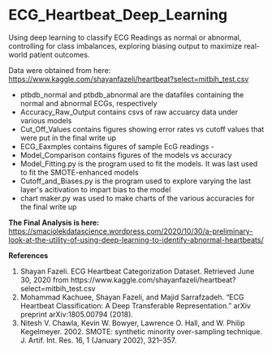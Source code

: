 # ECG_Heartbeat_Deep_Learning
Using deep learning to classify ECG Readings as normal or abnormal, controlling for class imbalances, exploring biasing output to maximize real-world patient outcomes.

Data were obtained from here:
https://www.kaggle.com/shayanfazeli/heartbeat?select=mitbih_test.csv

<ul>
<li>ptbdb_normal and ptbdb_abnormal are the datafiles containing the normal and abnormal ECGs, respectively
<li>Accuracy_Raw_Output contains csvs of raw accuarcy data under various models
<li>Cut_Off_Values contains figures showing error rates vs cutoff values that were put in the final write up
<li>ECG_Eaxmples contains figures of sample EcG readings
-<li>Model_Comparison contains figures of the models vs accuracy

<li>Model_Fitting.py is the program used to fit the models. It was last used to fit the SMOTE-enhanced models
<li>Cutoff_and_Biases.py is the program used to explore varying the last layer's acitivation to impart bias to the model
<li>chart maker.py was used to make charts of the various accuracies for the final write up
</ul>

**The Final Analysis is here:**<br>
https://smaciolekdatascience.wordpress.com/2020/10/30/a-preliminary-look-at-the-utility-of-using-deep-learning-to-identify-abnormal-heartbeats/

**References**
<ol>
<li>Shayan Fazeli. ECG Heartbeat Categorization Dataset. Retrieved June 30, 2020 from https://www.kaggle.com/shayanfazeli/heartbeat?select=mitbih_test.csv</li>
<li>Mohammad Kachuee, Shayan Fazeli, and Majid Sarrafzadeh. “ECG Heartbeat Classification: A Deep Transferable Representation.” arXiv preprint arXiv:1805.00794 (2018).</li>
<li>Nitesh V. Chawla, Kevin W. Bowyer, Lawrence O. Hall, and W. Philip Kegelmeyer. 2002. SMOTE: synthetic minority over-sampling technique. J. Artif. Int. Res. 16, 1 (January 2002), 321–357.</li>
  </ol>
